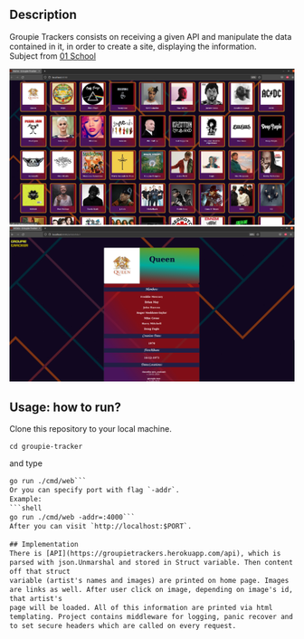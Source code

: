 ## Description
Groupie Trackers consists on receiving a given API and manipulate the data contained in it, in order to create a site, displaying the information.  
Subject from [01 School](https://github.com/01-edu/public/tree/master/subjects/groupie-tracker)  

<img width="800" src="./screenshot.png" />
<img width="800" src="./screenshot2.png" />

## Usage: how to run?  
Clone this repository to your local machine. 
```shell
cd groupie-tracker

``` 
and type 

```shell
go run ./cmd/web```  
Or you can specify port with flag `-addr`.  
Example: 
```shell 
go run ./cmd/web -addr=:4000```  
After you can visit `http://localhost:$PORT`.

## Implementation  
There is [API](https://groupietrackers.herokuapp.com/api), which is parsed with json.Unmarshal and stored in Struct variable. Then content off that struct 
variable (artist's names and images) are printed on home page. Images are links as well. After user click on image, depending on image's id, that artist's 
page will be loaded. All of this information are printed via html templating. Project contains middleware for logging, panic recover and to set secure headers which are called on every request.
